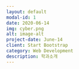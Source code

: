 ```yaml
---
layout: default
modal-id: 1
date: 2020-06-14
img: cyber.png
alt: image-alt
project-date: June-14
client: Start Bootstrap
category: Web Development
description: 학과소개
---
```


